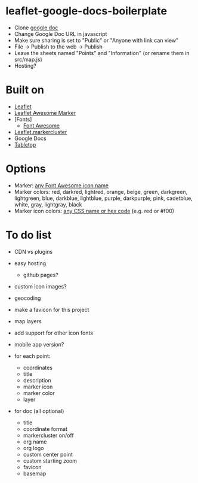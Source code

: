 # leaflet-google-docs-boilerplate


* Clone [google doc](https://docs.google.com/spreadsheets/d/1I1bHQTUNCPHD6AuyNQfYV6g0qqJI8OjF9UHP9MW4XYg/edit?usp=sharing)
* Change Google Doc URL in javascript
* Make sure sharing is set to "Public" or "Anyone with link can view"
* File -> Publish to the web -> Publish
* Leave the sheets named "Points" and "Information" (or rename them in src/map.js)
* Hosting?

# Built on 

* [Leaflet](http://leafletjs.com/reference.html)
* [Leaflet Awesome Marker](https://github.com/lvoogdt/Leaflet.awesome-markers)
* [Fonts]
	* [Font Awesome](https://fortawesome.github.io/Font-Awesome/)
* [Leaflet.markercluster](https://github.com/Leaflet/Leaflet.markercluster)
* Google Docs
* [Tabletop](https://github.com/jsoma/tabletop)

# Options

* Marker: [any Font Awesome icon name](https://fortawesome.github.io/Font-Awesome/icons/)
* Marker colors: red, darkred, lightred, orange, beige, green, darkgreen, lightgreen, blue, darkblue, lightblue, purple, darkpurple, pink, cadetblue, white, gray, lightgray, black
* Marker icon colors: [any CSS name or hex code](http://www.w3schools.com/colors/colors_names.asp) (e.g. red or #f00)

# To do list

* CDN vs plugins
* easy hosting
	* github pages?
* custom icon images?
* geocoding
* make a favicon for this project
* map layers
* add support for other icon fonts
* mobile app version?

* for each point:
	* coordinates
	* title
	* description
	* marker icon
	* marker color
	* layer


* for doc (all optional)
	* title
	* coordinate format
	* markercluster on/off
	* org name
	* org logo
	* custom center point
	* custom starting zoom
	* favicon
	* basemap



